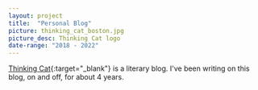 ```yaml
---
layout: project
title:  "Personal Blog"
picture: thinking_cat_boston.jpg
picture_desc: Thinking Cat logo
date-range: "2018 - 2022"
---
```

[Thinking Cat](https://thinkingcatboston.com/){:target="_blank"} is a literary blog. I've been writing on this blog, on and off, for about 4 years.
